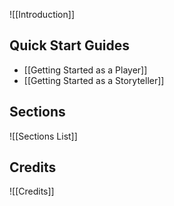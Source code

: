![[Introduction]]
## Quick Start Guides
- [[Getting Started as a Player]]
- [[Getting Started as a Storyteller]]
## Sections
![[Sections List]]
## Credits
![[Credits]]